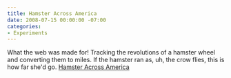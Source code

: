 ```yaml
---
title: Hamster Across America
date: 2008-07-15 00:00:00 -07:00
categories:
- Experiments
---
```


<p>What the web was made for! Tracking the revolutions of a hamster wheel and converting them to miles. If the hamster ran as, uh, the crow flies, this is how far she'd go. <a href="http://hamsteracrossamerica.com/what">Hamster Across America</a></p>
